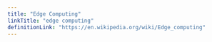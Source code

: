```yaml
---
title: "Edge Computing"
linkTitle: "edge computing"
definitionLink: "https://en.wikipedia.org/wiki/Edge_computing"
---
```

